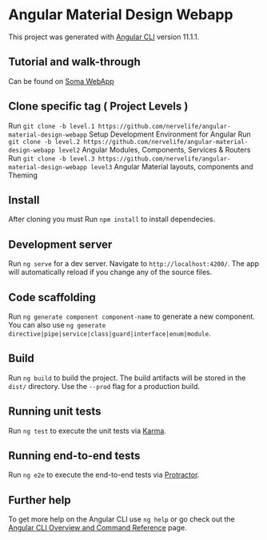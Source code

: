 
# Angular Material Design Webapp

This project was generated with [Angular CLI](https://github.com/angular/angular-cli) version 11.1.1.

## Tutorial and walk-through
Can be found on [Soma WebApp](https://nervelife.com/app/index.html?p1=project&p2=angular-material-design-webapp)

## Clone specific tag ( Project Levels )
Run `git clone -b level.1 https://github.com/nervelife/angular-material-design-webapp` Setup Development Environment for Angular
Run `git clone -b level.2 https://github.com/nervelife/angular-material-design-webapp level2` 
Angular Modules, Components, Services & Routers
Run `git clone -b level.3 https://github.com/nervelife/angular-material-design-webapp level3` Angular Material layouts, components and Theming

## Install
After cloning you must Run `npm install` to install dependecies.

## Development server

Run `ng serve` for a dev server. Navigate to `http://localhost:4200/`. The app will automatically reload if you change any of the source files.

## Code scaffolding

Run `ng generate component component-name` to generate a new component. You can also use `ng generate directive|pipe|service|class|guard|interface|enum|module`.

## Build

Run `ng build` to build the project. The build artifacts will be stored in the `dist/` directory. Use the `--prod` flag for a production build.

## Running unit tests

Run `ng test` to execute the unit tests via [Karma](https://karma-runner.github.io).

## Running end-to-end tests

Run `ng e2e` to execute the end-to-end tests via [Protractor](http://www.protractortest.org/).

## Further help

To get more help on the Angular CLI use `ng help` or go check out the [Angular CLI Overview and Command Reference](https://angular.io/cli) page.
